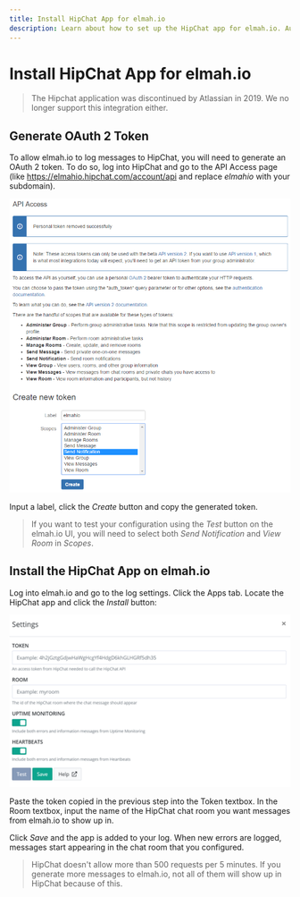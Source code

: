```yaml
---
title: Install HipChat App for elmah.io
description: Learn about how to set up the HipChat app for elmah.io. Automatically notify your team on HipChat when new errors are logged to elmah.io.
---
```


# Install HipChat App for elmah.io

> The Hipchat application was discontinued by Atlassian in 2019. We no longer support this integration either.

## Generate OAuth 2 Token

To allow elmah.io to log messages to HipChat, you will need to generate an OAuth 2 token. To do so, log into HipChat and go to the API Access page (like https://elmahio.hipchat.com/account/api and replace *elmahio* with your subdomain).

![OAuth Tokens Page](images/apps/hipchat/generate_token.png)

Input a label, click the *Create* button and copy the generated token.

> If you want to test your configuration using the _Test_ button on the elmah.io UI, you will need to select both _Send Notification_ and _View Room_ in _Scopes_.

## Install the HipChat App on elmah.io

Log into elmah.io and go to the log settings. Click the Apps tab. Locate the HipChat app and click the *Install* button:

![Install HipChat App](images/apps/hipchat/install_hipchat.png)

Paste the token copied in the previous step into the Token textbox. In the Room textbox, input the name of the HipChat chat room you want messages from elmah.io to show up in.

Click *Save* and the app is added to your log. When new errors are logged, messages start appearing in the chat room that you configured.

> HipChat doesn't allow more than 500 requests per 5 minutes. If you generate more messages to elmah.io, not all of them will show up in HipChat because of this.
